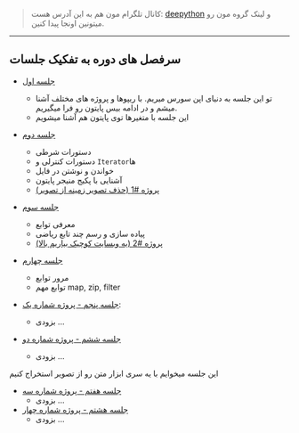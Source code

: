 > کانال تلگرام مون هم به این آدرس هست: [deepython](https://t.me/deepython) و لینک گروه مون رو میتونین اونجا پیدا کنین.

---

## سرفصل های دوره به تفکیک جلسات

- [جلسه اول](S01)
    - تو این جلسه به دنیای اپن سورس میریم. با ریپوها و پروژه های مختلف آشنا میشم و در ادامه بیس پایتون رو فرا میگیریم.
    - این جلسه با متغیرها توی پایتون هم آشنا میشویم
- [جلسه دوم](S02)
    - دستورات شرطی
    - دستورات کنترلی و `Iterator`ها
    - خواندن و نوشتن در فایل
    - آشنایی با پکیج منیجر پایتون
    - [پروژه #1 (حذف تصویر زمینه از تصویر)](S02/05_mini_project_crop_image.py)
- [جلسه سوم](S03)
    - معرفی توابع
    - پیاده سازی و رسم چند تابع ریاضی
    - [پروژه #2 (یه وبسایت کوچیک بیاریم بالا)](S03/03_mini_project_website.py)
    
- [جلسه چهارم](S04)
    - مرور توابع
    - توابع مهم map, zip, filter

- [جلسه پنجم - پروژه شماره یک](S05):
    - بزودی ...
    
- [جلسه ششم - پروژه شماره دو](S06)
    - بزودی ...
    

این جلسه میخوایم با یه سری ابزار متن رو از تصویر استخراج کنیم
- [جلسه هفتم - پروژه شماره سه](S07)
    - بزودی ...
- [جلسه هشتم - پروژه شماره چهار](S08)
    - بزودی ...


